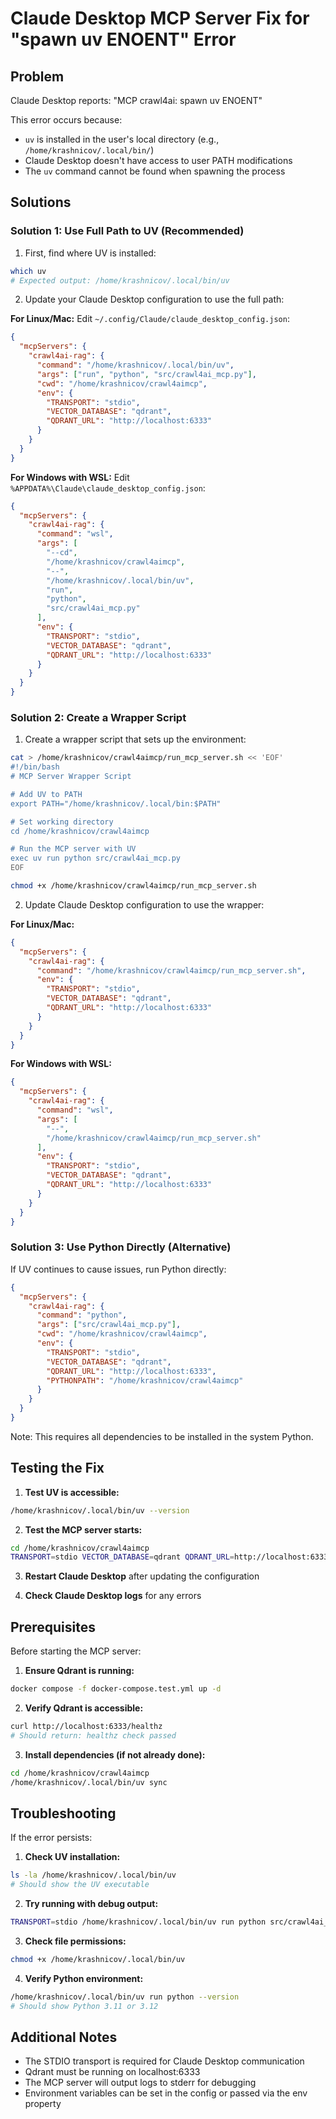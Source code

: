 # Claude Desktop MCP Server Fix for "spawn uv ENOENT" Error

## Problem

Claude Desktop reports: "MCP crawl4ai: spawn uv ENOENT"

This error occurs because:

- `uv` is installed in the user's local directory (e.g., `/home/krashnicov/.local/bin/`)
- Claude Desktop doesn't have access to user PATH modifications
- The `uv` command cannot be found when spawning the process

## Solutions

### Solution 1: Use Full Path to UV (Recommended)

1. First, find where UV is installed:

```bash
which uv
# Expected output: /home/krashnicov/.local/bin/uv
```

2. Update your Claude Desktop configuration to use the full path:

**For Linux/Mac:**
Edit `~/.config/Claude/claude_desktop_config.json`:

```json
{
  "mcpServers": {
    "crawl4ai-rag": {
      "command": "/home/krashnicov/.local/bin/uv",
      "args": ["run", "python", "src/crawl4ai_mcp.py"],
      "cwd": "/home/krashnicov/crawl4aimcp",
      "env": {
        "TRANSPORT": "stdio",
        "VECTOR_DATABASE": "qdrant",
        "QDRANT_URL": "http://localhost:6333"
      }
    }
  }
}
```

**For Windows with WSL:**
Edit `%APPDATA%\Claude\claude_desktop_config.json`:

```json
{
  "mcpServers": {
    "crawl4ai-rag": {
      "command": "wsl",
      "args": [
        "--cd",
        "/home/krashnicov/crawl4aimcp",
        "--",
        "/home/krashnicov/.local/bin/uv",
        "run",
        "python",
        "src/crawl4ai_mcp.py"
      ],
      "env": {
        "TRANSPORT": "stdio",
        "VECTOR_DATABASE": "qdrant",
        "QDRANT_URL": "http://localhost:6333"
      }
    }
  }
}
```

### Solution 2: Create a Wrapper Script

1. Create a wrapper script that sets up the environment:

```bash
cat > /home/krashnicov/crawl4aimcp/run_mcp_server.sh << 'EOF'
#!/bin/bash
# MCP Server Wrapper Script

# Add UV to PATH
export PATH="/home/krashnicov/.local/bin:$PATH"

# Set working directory
cd /home/krashnicov/crawl4aimcp

# Run the MCP server with UV
exec uv run python src/crawl4ai_mcp.py
EOF

chmod +x /home/krashnicov/crawl4aimcp/run_mcp_server.sh
```

2. Update Claude Desktop configuration to use the wrapper:

**For Linux/Mac:**

```json
{
  "mcpServers": {
    "crawl4ai-rag": {
      "command": "/home/krashnicov/crawl4aimcp/run_mcp_server.sh",
      "env": {
        "TRANSPORT": "stdio",
        "VECTOR_DATABASE": "qdrant",
        "QDRANT_URL": "http://localhost:6333"
      }
    }
  }
}
```

**For Windows with WSL:**

```json
{
  "mcpServers": {
    "crawl4ai-rag": {
      "command": "wsl",
      "args": [
        "--",
        "/home/krashnicov/crawl4aimcp/run_mcp_server.sh"
      ],
      "env": {
        "TRANSPORT": "stdio",
        "VECTOR_DATABASE": "qdrant",
        "QDRANT_URL": "http://localhost:6333"
      }
    }
  }
}
```

### Solution 3: Use Python Directly (Alternative)

If UV continues to cause issues, run Python directly:

```json
{
  "mcpServers": {
    "crawl4ai-rag": {
      "command": "python",
      "args": ["src/crawl4ai_mcp.py"],
      "cwd": "/home/krashnicov/crawl4aimcp",
      "env": {
        "TRANSPORT": "stdio",
        "VECTOR_DATABASE": "qdrant",
        "QDRANT_URL": "http://localhost:6333",
        "PYTHONPATH": "/home/krashnicov/crawl4aimcp"
      }
    }
  }
}
```

Note: This requires all dependencies to be installed in the system Python.

## Testing the Fix

1. **Test UV is accessible:**

```bash
/home/krashnicov/.local/bin/uv --version
```

2. **Test the MCP server starts:**

```bash
cd /home/krashnicov/crawl4aimcp
TRANSPORT=stdio VECTOR_DATABASE=qdrant QDRANT_URL=http://localhost:6333 /home/krashnicov/.local/bin/uv run python src/crawl4ai_mcp.py
```

3. **Restart Claude Desktop** after updating the configuration

4. **Check Claude Desktop logs** for any errors

## Prerequisites

Before starting the MCP server:

1. **Ensure Qdrant is running:**

```bash
docker compose -f docker-compose.test.yml up -d
```

2. **Verify Qdrant is accessible:**

```bash
curl http://localhost:6333/healthz
# Should return: healthz check passed
```

3. **Install dependencies (if not already done):**

```bash
cd /home/krashnicov/crawl4aimcp
/home/krashnicov/.local/bin/uv sync
```

## Troubleshooting

If the error persists:

1. **Check UV installation:**

```bash
ls -la /home/krashnicov/.local/bin/uv
# Should show the UV executable
```

2. **Try running with debug output:**

```bash
TRANSPORT=stdio /home/krashnicov/.local/bin/uv run python src/crawl4ai_mcp.py 2>&1
```

3. **Check file permissions:**

```bash
chmod +x /home/krashnicov/.local/bin/uv
```

4. **Verify Python environment:**

```bash
/home/krashnicov/.local/bin/uv run python --version
# Should show Python 3.11 or 3.12
```

## Additional Notes

- The STDIO transport is required for Claude Desktop communication
- Qdrant must be running on localhost:6333
- The MCP server will output logs to stderr for debugging
- Environment variables can be set in the config or passed via the env property
